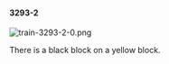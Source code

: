 #### 3293-2
![train-3293-2-0.png](https://github.com/lil-lab/nlvr/raw/master/nlvr/train/images/47/train-3293-2-0.png "train-3293-2-0.png")

There is a black block on a yellow block.